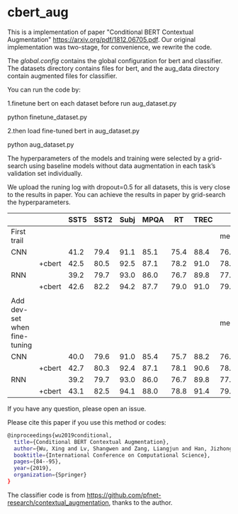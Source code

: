 # cbert_aug
This is a implementation of paper "Conditional BERT Contextual Augmentation" https://arxiv.org/pdf/1812.06705.pdf.
Our original implementation was two-stage, for convenience, we rewrite the code. 

The *global.config* contains the global configuration for bert and classifier.
The datasets directory contains files for bert, and the aug_data directory contain augmented files for classifier.

You can run the code by: 

1.finetune bert on each dataset before run aug_dataset.py

  python finetune_dataset.py
  
2.then load fine-tuned bert in aug_dataset.py

  python aug_dataset.py

The hyperparameters of the models and training were selected by a grid-search using baseline models without data augmentation in each task’s validation set individually.

We upload the runing log with dropout=0.5 for all datasets, this is very close to the results in paper. You can achieve the results in paper by grid-search the hyperparameters.

|                                |        | SST5 | SST2 | Subj | MPQA | RT   | TREC |       |           |
| ------------------------------ | ------ | ---- | ---- | ---- | ---- | ---- | ---- | ----- | --------- |
| First trail                    |        |      |      |      |      |      |      | mean  | Promotion |
| CNN                            |        | 41.2 | 79.4 | 91.1 | 85.1 | 75.4 | 88.4 | 76.77 |           |
|                                | +cbert | 42.5 | 80.5 | 92.5 | 87.1 | 78.2 | 91.0 | 78.63 | +1.86     |
| RNN                            |        | 39.2 | 79.7 | 93.0 | 86.0 | 76.7 | 89.8 | 77.40 |           |
|                                | +cbert | 42.6 | 82.2 | 94.2 | 87.7 | 79.0 | 91.0 | 79.45 | +2.05     |
|                                |        |      |      |      |      |      |      |       |           |
| Add   dev-set when fine-tuning |        |      |      |      |      |      |      | mean  | Promotion |
| CNN                            |        | 40.0 | 79.6 | 91.0 | 85.4 | 75.7 | 88.2 | 76.65 |           |
|                                | +cbert | 42.7 | 80.3 | 92.4 | 87.1 | 78.1 | 90.6 | 78.53 | +1.88     |
| RNN                            |        | 39.2 | 79.7 | 93.0 | 86.0 | 76.7 | 89.8 | 77.4  |           |
|                                | +cbert | 43.1 | 82.5 | 94.1 | 88.0 | 78.8 | 91.4 | 79.65 | +2.25     |


If you have any question, please open an issue.

Please cite this paper if you use this method or codes:
```sh
@inproceedings{wu2019conditional,
  title={Conditional BERT Contextual Augmentation},
  author={Wu, Xing and Lv, Shangwen and Zang, Liangjun and Han, Jizhong and Hu, Songlin},
  booktitle={International Conference on Computational Science},
  pages={84--95},
  year={2019},
  organization={Springer}
}
```




The classifier code is from <https://github.com/pfnet-research/contextual_augmentation>, thanks to the author.

